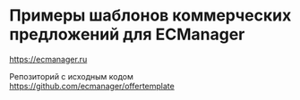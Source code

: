 # Примеры шаблонов коммерческих предложений для ECManager

https://ecmanager.ru

Репозиторий с исходным кодом https://github.com/ecmanager/offertemplate
